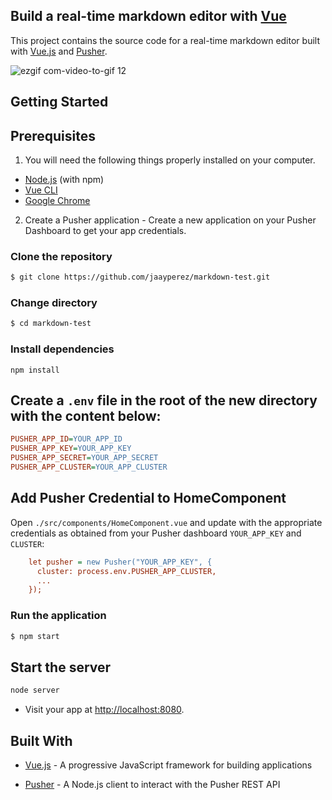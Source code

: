 ## Build a real-time markdown editor with [Vue](https://vuejs.org/)

This project contains the source code for a real-time markdown editor built with [Vue.js](https://vuejs.org/) and [Pusher](https://pusher.com/).


![ezgif com-video-to-gif 12](https://user-images.githubusercontent.com/19610753/43530532-b76fcd54-95a5-11e8-88d8-47551de6df3f.gif)

## Getting Started

## Prerequisites
1. You will need the following things properly installed on your computer.

* [Node.js](https://nodejs.org/) (with npm)
* [Vue CLI](https://cli.vuejs.org/)
* [Google Chrome](https://google.com/chrome/)

2. Create a Pusher application - Create a new application on your Pusher Dashboard to get your app credentials.

### Clone the repository
```bash
$ git clone https://github.com/jaayperez/markdown-test.git
```

### Change directory
```bash
$ cd markdown-test
```

### Install dependencies

```
npm install
```

## Create a `.env` file in the root of the new directory with the content below:

```ini
PUSHER_APP_ID=YOUR_APP_ID
PUSHER_APP_KEY=YOUR_APP_KEY
PUSHER_APP_SECRET=YOUR_APP_SECRET
PUSHER_APP_CLUSTER=YOUR_APP_CLUSTER
```

## Add Pusher Credential to HomeComponent

Open `./src/components/HomeComponent.vue` and update with the appropriate credentials as obtained from your Pusher dashboard `YOUR_APP_KEY` and `CLUSTER`:

```ini
    let pusher = new Pusher("YOUR_APP_KEY", {
      cluster: process.env.PUSHER_APP_CLUSTER,
      ...
    });
```


### Run the application
```bash
$ npm start
```

## Start the server

```bash
node server
```

* Visit your app at [http://localhost:8080](http://localhost:8080).

## Built With

* [Vue.js](https://vuejs.org/) - A progressive JavaScript framework for building applications

* [Pusher](https://pusher.com/) - A Node.js client to interact with the Pusher REST API
